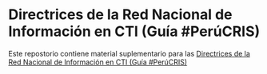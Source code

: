 Directrices de la Red Nacional de Información en CTI (Guía #PerúCRIS)
========================================================

Este repostorio contiene material suplementario para las [Directrices de la Red Nacional de Información en CTI (Guía #PerúCRIS)](https://docs.google.com/document/d/1-HibZR4UY2drURLNstVMmEV7_gg8pWpG5tMDDR3-VB0/edit?usp=sharing)
